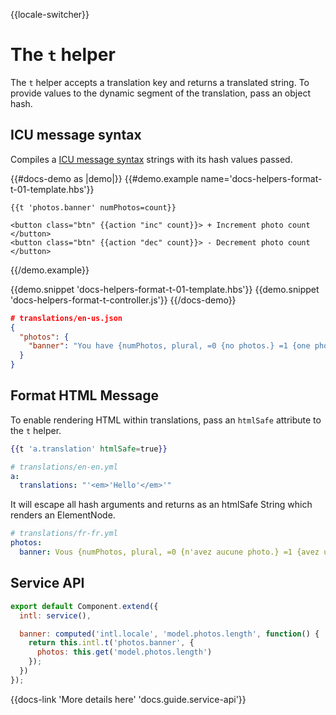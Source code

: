 {{locale-switcher}}
# The `t` helper

The `t` helper accepts a translation key and returns a translated string.
To provide values to the dynamic segment of the translation, pass an object hash.

## ICU message syntax

Compiles a [ICU message syntax](https://formatjs.io/docs/icu-syntax) strings with its hash values passed.

{{#docs-demo as |demo|}}
  {{#demo.example name='docs-helpers-format-t-01-template.hbs'}}

    {{t 'photos.banner' numPhotos=count}}

    <button class="btn" {{action "inc" count}}> + Increment photo count </button>
    <button class="btn" {{action "dec" count}}> - Decrement photo count </button>
  {{/demo.example}}

  {{demo.snippet 'docs-helpers-format-t-01-template.hbs'}}
  {{demo.snippet 'docs-helpers-format-t-controller.js'}}
{{/docs-demo}}

```json
# translations/en-us.json
{
  "photos": {
    "banner": "You have {numPhotos, plural, =0 {no photos.} =1 {one photo.} other {# photos.}}"
  }
}
```

## Format HTML Message

To enable rendering HTML within translations, pass an `htmlSafe` attribute to the `t` helper.

```hbs
{{t 'a.translation' htmlSafe=true}}
```

```yaml
# translations/en-en.yml
a:
  translations: "'<em>'Hello'</em>'"
```
It will escape all hash arguments and returns as an htmlSafe String which renders an ElementNode.  

```yaml
# translations/fr-fr.yml
photos:
  banner: Vous {numPhotos, plural, =0 {n'avez aucune photo.} =1 {avez une photo.} other {avez {numPhotos} photos.}}
```


## Service API

```js
export default Component.extend({
  intl: service(),

  banner: computed('intl.locale', 'model.photos.length', function() {
    return this.intl.t('photos.banner', {
      photos: this.get('model.photos.length')
    });
  })
});
```

{{docs-link 'More details here' 'docs.guide.service-api'}}
